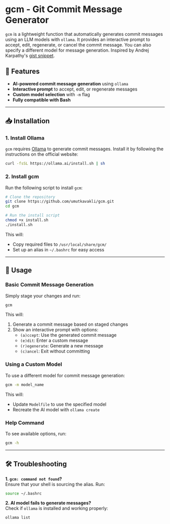 # gcm - Git Commit Message Generator

`gcm` is a lightweight function that automatically generates commit messages using an LLM models with `ollama`. It provides an interactive prompt to accept, edit, regenerate, or cancel the commit message. You can also specify a different model for message generation. Inspired by Andrej Karpathy's [gist snippet](https://gist.github.com/karpathy/1dd0294ef9567971c1e4348a90d69285).

## 🚀 Features
- **AI-powered commit message generation** using `ollama`
- **Interactive prompt** to accept, edit, or regenerate messages
- **Custom model selection** with `-m` flag
- **Fully compatible with Bash**

---

## 📥 Installation

### **1. Install Ollama**
`gcm` requires [Ollama](https://ollama.ai) to generate commit messages. Install it by following the instructions on the official website:
```bash
curl -fsSL https://ollama.ai/install.sh | sh
```

### **2. Install gcm**
Run the following script to install `gcm`:

```bash
# Clone the repository
git clone https://github.com/umutkavakli/gcm.git
cd gcm

# Run the install script
chmod +x install.sh
./install.sh
```

This will:
- Copy required files to `/usr/local/share/gcm/`
- Set up an alias in `~/.bashrc` for easy access

---

## 📌 Usage

### **Basic Commit Message Generation**
Simply stage your changes and run:
```bash
gcm
```
This will:
1. Generate a commit message based on staged changes
2. Show an interactive prompt with options:
   - `(a)ccept`: Use the generated commit message
   - `(e)dit`: Enter a custom message
   - `(r)egenerate`: Generate a new message
   - `(c)ancel`: Exit without committing

### **Using a Custom Model**
To use a different model for commit message generation:
```bash
gcm -m model_name
```
This will:
- Update `Modelfile` to use the specified model
- Recreate the AI model with `ollama create`

### **Help Command**
To see available options, run:
```bash
gcm -h
```

---

## 🛠️ Troubleshooting

**1. `gcm: command not found`?**  
Ensure that your shell is sourcing the alias. Run:
```bash
source ~/.bashrc
```

**2. AI model fails to generate messages?**  
Check if `ollama` is installed and working properly:
```bash
ollama list
```
